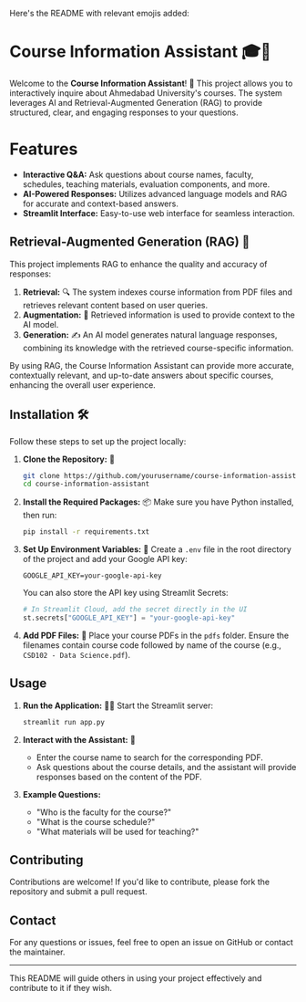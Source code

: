 Here's the README with relevant emojis added:

# Course Information Assistant 🎓💬

Welcome to the **Course Information Assistant**! 🚀 This project allows you to interactively inquire about Ahmedabad University's courses. The system leverages AI and Retrieval-Augmented Generation (RAG) to provide structured, clear, and engaging responses to your questions.

# Features 

* **Interactive Q&A:** Ask questions about course names, faculty, schedules, teaching materials, evaluation components, and more.
* **AI-Powered Responses:** Utilizes advanced language models and RAG for accurate and context-based answers.
* **Streamlit Interface:**  Easy-to-use web interface for seamless interaction.

## Retrieval-Augmented Generation (RAG) 🧠

This project implements RAG to enhance the quality and accuracy of responses:

1. **Retrieval:** 🔍 The system indexes course information from PDF files and retrieves relevant content based on user queries.
2. **Augmentation:** 🔗 Retrieved information is used to provide context to the AI model.
3. **Generation:** ✍️ An AI model generates natural language responses, combining its knowledge with the retrieved course-specific information.

By using RAG, the Course Information Assistant can provide more accurate, contextually relevant, and up-to-date answers about specific courses, enhancing the overall user experience.

## Installation 🛠️

Follow these steps to set up the project locally:

1. **Clone the Repository:** 📂
    ```bash
    git clone https://github.com/yourusername/course-information-assistant.git
    cd course-information-assistant
    ```

2. **Install the Required Packages:** 📦
    Make sure you have Python installed, then run:
    ```bash
    pip install -r requirements.txt
    ```

3. **Set Up Environment Variables:** 🔑
    Create a `.env` file in the root directory of the project and add your Google API key:
    ```
    GOOGLE_API_KEY=your-google-api-key
    ```
    You can also store the API key using Streamlit Secrets:
    ```python
    # In Streamlit Cloud, add the secret directly in the UI
    st.secrets["GOOGLE_API_KEY"] = "your-google-api-key"
    ```

4. **Add PDF Files:** 📄
    Place your course PDFs in the `pdfs` folder. Ensure the filenames contain course code followed by name of the course (e.g., `CSD102 - Data Science.pdf`).

## Usage 

1. **Run the Application:** 🏃‍♂️
    Start the Streamlit server:
    ```bash
    streamlit run app.py
    ```

2. **Interact with the Assistant:** 💬
    - Enter the course name to search for the corresponding PDF.
    - Ask questions about the course details, and the assistant will provide responses based on the content of the PDF.

3. **Example Questions:** 
    - "Who is the faculty for the course?"
    - "What is the course schedule?"
    - "What materials will be used for teaching?"

## Contributing 

Contributions are welcome! If you'd like to contribute, please fork the repository and submit a pull request.

## Contact 

For any questions or issues, feel free to open an issue on GitHub or contact the maintainer.

---

This README will guide others in using your project effectively and contribute to it if they wish.
